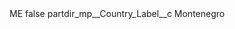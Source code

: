 <?xml version="1.0" encoding="UTF-8"?>
<CustomMetadata xmlns="http://soap.sforce.com/2006/04/metadata" xmlns:xsi="http://www.w3.org/2001/XMLSchema-instance" xmlns:xsd="http://www.w3.org/2001/XMLSchema">
    <label>ME</label>
    <protected>false</protected>
    <values>
        <field>partdir_mp__Country_Label__c</field>
        <value xsi:type="xsd:string">Montenegro</value>
    </values>
</CustomMetadata>
